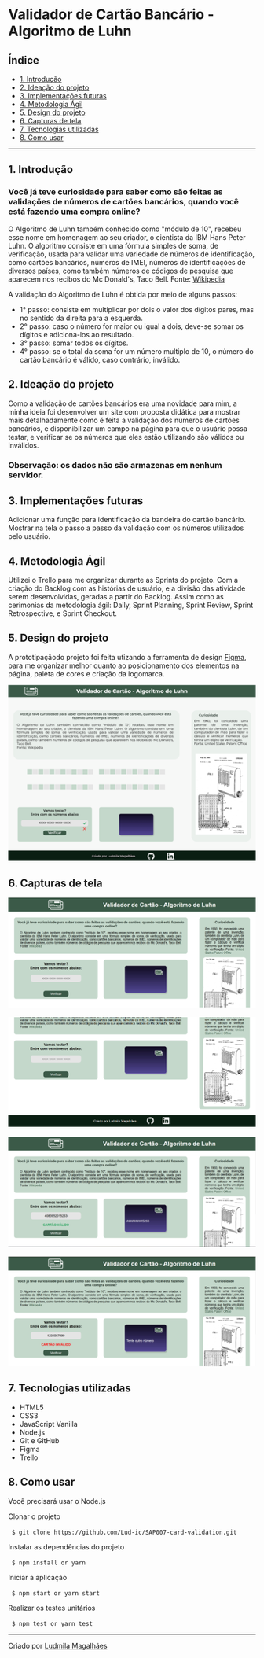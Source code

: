 # Validador de Cartão Bancário - Algoritmo de Luhn

## Índice

- [1. Introdução](#1-introdução)
- [2. Ideação do projeto](#2-ideação-do-projeto)
- [3. Implementações futuras](#3-implementações-futuras)
- [4. Metodologia Ágil](#5-metodologia-agil)
- [5. Design do projeto](#6-design-do-projeto)
- [6. Capturas de tela](#7-capturas-de-tela)
- [7. Tecnologias utilizadas](#8-tecnologias-utilizadas)
- [8. Como usar](#9-como-usar)

---

## 1. Introdução

### Você já teve curiosidade para saber como são feitas as validações de números de cartões bancários, quando você está fazendo uma compra online?

O Algoritmo de Luhn também conhecido como "módulo de 10", recebeu esse nome em homenagem ao seu criador, o cientista da IBM Hans Peter Luhn. O algoritmo consiste em uma fórmula simples de soma, de verificação, usada para validar uma variedade de números de identificação, como cartões bancários, números de IMEI, números de identificações de diversos países, como também números de códigos de pesquisa que aparecem nos recibos do Mc Donald's, Taco Bell. Fonte: [Wikipedia](https://en.wikipedia.org/wiki/Luhn_algorithm)

A validação do Algoritmo de Luhn é obtida por meio de alguns passos:

- 1° passo: consiste em multiplicar por dois o valor dos dígitos pares, mas no sentido da direita para a esquerda.
- 2° passo: caso o número for maior ou igual a dois, deve-se somar os dígitos e adiciona-los ao resultado.
- 3° passo: somar todos os dígitos.
- 4° passo: se o total da soma for um número multiplo de 10, o número do cartão bancário é válido, caso contrário, inválido.

## 2. Ideação do projeto

Como a validação de cartões bancários era uma novidade para mim, a minha ideia foi desenvolver um site com proposta didática para mostrar mais detalhadamente como é feita a validação dos números de cartões bancários, e disponibilizar um campo na página para que o usuário possa testar, e verificar se os números que eles estão utilizando são válidos ou inválidos.

### Observação: os dados não são armazenas em nenhum servidor.

## 3. Implementações futuras

Adicionar uma função para identificação da bandeira do cartão bancário. Mostrar na tela o passo a passo da validação com os números utilizados pelo usuário.

## 4. Metodologia Ágil

Utilizei o Trello para me organizar durante as Sprints do projeto. Com a criação do Backlog com as histórias de usuário, e a divisão das atividade serem desenvolvidas, geradas a partir do Backlog.
Assim como as cerimonias da metodologia ágil: Daily, Sprint Planning, Sprint Review, Sprint Retrospective, e Sprint Checkout.

## 5. Design do projeto

A prototipaçãodo projeto foi feita utizando a ferramenta de design [Figma](https://www.figma.com/file/lH08cMN6RkghJwQ0AHW6AE/Card-Validation?node-id=0%3A1), para me organizar melhor quanto ao posicionamento dos elementos na página, paleta de cores e criação da logomarca.

<img src="src\assets\figma.png" alt="design figma"/>

## 6. Capturas de tela

<div>
  <img src="src\assets\screenshot1.png" alt="captura de tela da aplicação"/><br/>
  <br/>
  <img src="src\assets\screenshot2.png" alt="captura de tela da aplicação"/><br/>
  <br/>
  <img src="src\assets\screenshot3.png" alt="captura de tela da aplicação"/><br/>
  <br/>
  <img src="src\assets\screenshot4.png" alt="captura de tela da aplicação"/>
</div>

## 7. Tecnologias utilizadas

- HTML5
- CSS3
- JavaScript Vanilla
- Node.js
- Git e GitHub
- Figma
- Trello

## 8. Como usar

Você precisará usar o Node.js

Clonar o projeto

` $ git clone https://github.com/Lud-ic/SAP007-card-validation.git`

Instalar as dependências do projeto

` $ npm install or yarn`

Iniciar a aplicação

` $ npm start or yarn start`

Realizar os testes unitários

` $ npm test or yarn test`

---

Criado por [Ludmila Magalhães](https://github.com/Lud-ic)
